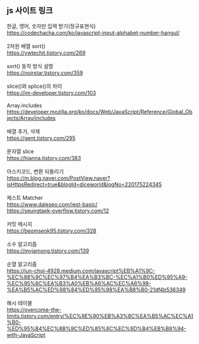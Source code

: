 ## js 사이트 링크

한글, 영어, 숫자만 입력 받기(정규표현식)<br>
https://codechacha.com/ko/javascript-input-alphabet-number-hangul/ <br>
<br>2차원 배열 sort()<br>
https://ywtechit.tistory.com/269<br>
<br>sort() 동작 방식 설명<br>
https://noirstar.tistory.com/359<br>
<br>slice()와 splice()의 차이<br>
https://im-developer.tistory.com/103<br>
<br>Array.includes<br>
https://developer.mozilla.org/ko/docs/Web/JavaScript/Reference/Global_Objects/Array/includes<br>
<br>배열 추가, 삭제 <br>
https://gent.tistory.com/295<br>
<br>문자열 slice<br>
https://hianna.tistory.com/383<br>
<br>아스키코드, 변환 되돌리기<br>
https://m.blog.naver.com/PostView.naver?isHttpsRedirect=true&blogId=diceworld&logNo=220175224345 <br>
<br>제스트 Matcher<br>
https://www.daleseo.com/jest-basic/<br>https://seungtaek-overflow.tistory.com/12<br>
<br>커밋 메시지<br>
https://beomseok95.tistory.com/328<br>
<br>소수 알고리즘<br>
https://myjamong.tistory.com/139<br>
<br>순열 알고리즘<br>
https://jun-choi-4928.medium.com/javascript%EB%A1%9C-%EC%88%9C%EC%97%B4%EA%B3%BC-%EC%A1%B0%ED%95%A9-%EC%95%8C%EA%B3%A0%EB%A6%AC%EC%A6%98-%EA%B5%AC%ED%98%84%ED%95%98%EA%B8%B0-21df4b536349<br>
<br>해시 테이블<br>
https://overcome-the-limits.tistory.com/entry/%EC%9E%90%EB%A3%8C%EA%B5%AC%EC%A1%B0-%ED%95%B4%EC%8B%9C%ED%85%8C%EC%9D%B4%EB%B8%94-with-JavaScript<br>
